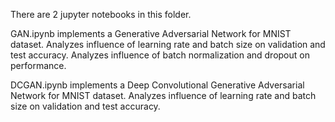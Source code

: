 There are 2 jupyter notebooks in this folder.

GAN.ipynb implements a Generative Adversarial Network for MNIST dataset.
  Analyzes influence of learning rate and batch size on validation and test accuracy.
  Analyzes influence of batch normalization and dropout on performance.

DCGAN.ipynb implements a Deep Convolutional Generative Adversarial Network for MNIST dataset.
  Analyzes influence of learning rate and batch size on validation and test accuracy.
